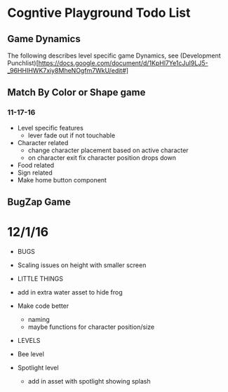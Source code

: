 # Cogntive Playground Todo List

## Game Dynamics
The following describes level specific game Dynamics,
see (Development Punchlist)[https://docs.google.com/document/d/1KpHl7Ye1cJuI9LJ5-_96HHIHWK7xiy8MheNOgfm7WkU/edit#]

## Match By Color or Shape game

### 11-17-16
* Level specific features
  * lever fade out if not touchable
* Character related
  * change character placement based on active character
  * on character exit fix character position drops down
* Food related
* Sign related
* Make home button component


## BugZap Game
# 12/1/16

* BUGS
* Scaling issues on height with smaller screen

* LITTLE THINGS
* add in extra water asset to hide frog
* Make code better
  * naming
  * maybe functions for character position/size

* LEVELS
* Bee level
* Spotlight level
  * add in asset with spotlight showing splash
